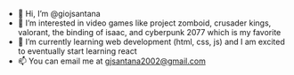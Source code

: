 - 👋 Hi, I’m @giojsantana
- 👀 I’m interested in video games like project zomboid, crusader kings, valorant, the binding of isaac, and cyberpunk 2077 which is my favorite
- 🌱 I’m currently learning web development (html, css, js) and I am excited to eventually start learning react
- 📫 You can email me at gjsantana2002@gmail.com

<!---
giojsantana/giojsantana is a ✨ special ✨ repository because its `README.md` (this file) appears on your GitHub profile.
You can click the Preview link to take a look at your changes.
--->
